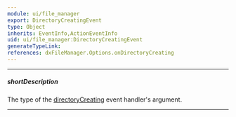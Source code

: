 ```yaml
---
module: ui/file_manager
export: DirectoryCreatingEvent
type: Object
inherits: EventInfo,ActionEventInfo
uid: ui/file_manager:DirectoryCreatingEvent
generateTypeLink: 
references: dxFileManager.Options.onDirectoryCreating
---
```

---
##### shortDescription
The type of the [directoryCreating]({basewidgetpath}/Events/#directoryCreating) event handler's argument.

---
<!-- Description goes here -->